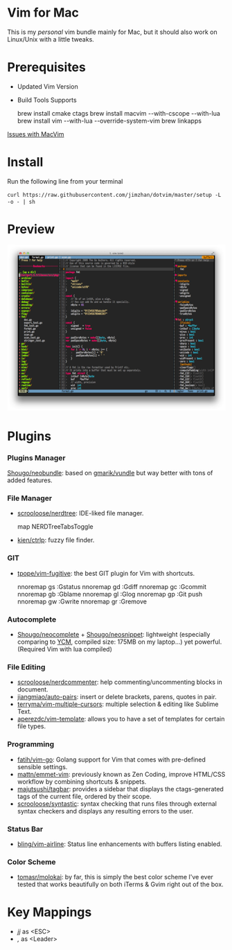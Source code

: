 Vim for Mac
============

This is my *personal* vim bundle mainly for Mac, but it should also work on Linux/Unix with a little tweaks.


Prerequisites
=============


* Updated Vim Version
* Build Tools Supports

    brew install cmake ctags
    brew install macvim --with-cscope --with-lua
    brew install vim --with-lua --override-system-vim
    brew linkapps

[Issues with MacVim](https://github.com/b4winckler/macvim/wiki/Troubleshooting)


Install
=======

Run the following line from your terminal

    curl https://raw.githubusercontent.com/jimzhan/dotvim/master/setup -L -o - | sh


Preview
=======

![Vim with NERDTree + Tagbar Opened](preview/dotvim.png)



Plugins
=======

### Plugins Manager

[Shougo/neobundle](https://github.com/Shougo/neobundle.vim): based on [gmarik/vundle](https://github.com/gmarik/vundle) but way better with tons of added features.


### File Manager

* [scrooloose/nerdtree](https://github.com/scrooloose/nerdtree): IDE-liked file manager.

    map <C-o>   <plug>NERDTreeTabsToggle<CR>

* [kien/ctrlp](https://github.com/kien/ctrlp.vim): fuzzy file finder.


### GIT

* [tpope/vim-fugitive](https://github.com/tpope/vim-fugitive): the best GIT plugin for Vim with shortcuts.

    nnoremap <silent> <leader>gs :Gstatus<CR>
    nnoremap <silent> <leader>gd :Gdiff<CR>
    nnoremap <silent> <leader>gc :Gcommit<CR>
    nnoremap <silent> <leader>gb :Gblame<CR>
    nnoremap <silent> <leader>gl :Glog<CR>
    nnoremap <silent> <leader>gp :Git push<CR>
    nnoremap <silent> <leader>gw :Gwrite<CR>
    nnoremap <silent> <leader>gr :Gremove<CR>


### Autocomplete

* [Shougo/neocomplete](https://github.com/Shougo/neocomplete.vim) + [Shougo/neosnippet](https://github.com/Shougo/neosnippet.vim): lightweight (especially comparing to [YCM](https://github.com/Valloric/YouCompleteMe), compiled size: 175MB on my laptop...) yet powerful. (Required Vim with lua compiled)


### File Editing

* [scrooloose/nerdcommenter](https://github.com/scrooloose/nerdcommenter): help commenting/uncommenting blocks in document.
* [jiangmiao/auto-pairs](https://github.com/jiangmiao/auto-pairs): insert or delete brackets, parens, quotes in pair.
* [terryma/vim-multiple-cursors](https://github.com/terryma/vim-multiple-cursors): multiple selection & editing like Sublime Text.
* [aperezdc/vim-template](https://github.com/aperezdc/vim-template): allows you to have a set of templates for certain file types.


### Programming

* [fatih/vim-go](https://github.com/fatih/vim-go): Golang support for Vim that comes with pre-defined sensible settings.
* [mattn/emmet-vim](https://github.com/mattn/emmet-vim): previously known as Zen Coding, improve HTML/CSS workflow by combining shortcuts & snippets.
* [majutsushi/tagbar](https://github.com/majutsushi/tagbar): provides a sidebar that displays the ctags-generated tags of the current file, ordered by their scope.
* [scrooloose/syntastic](https://github.com/scrooloose/syntastic): syntax checking that runs files through external syntax checkers and displays any resulting errors to the user.


### Status Bar

* [bling/vim-airline](https://github.com/bling/vim-airline): Status line enhancements with buffers listing enabled.


### Color Scheme

* [tomasr/molokai](https://github.com/tomasr/molokai): by far, this is simply the best color scheme I've ever tested that works beautifully on both iTerms & Gvim right out of the box.



Key Mappings
============
* *jj*  as \<ESC\>
* *,*   as \<Leader\>

